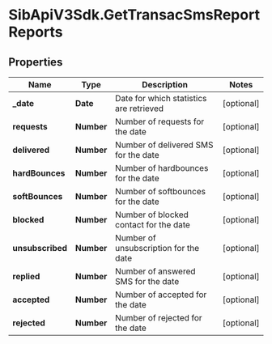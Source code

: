 # SibApiV3Sdk.GetTransacSmsReportReports

## Properties
Name | Type | Description | Notes
------------ | ------------- | ------------- | -------------
**_date** | **Date** | Date for which statistics are retrieved | [optional] 
**requests** | **Number** | Number of requests for the date | [optional] 
**delivered** | **Number** | Number of delivered SMS for the date | [optional] 
**hardBounces** | **Number** | Number of hardbounces for the date | [optional] 
**softBounces** | **Number** | Number of softbounces for the date | [optional] 
**blocked** | **Number** | Number of blocked contact for the date | [optional] 
**unsubscribed** | **Number** | Number of unsubscription for the date | [optional] 
**replied** | **Number** | Number of answered SMS for the date | [optional] 
**accepted** | **Number** | Number of accepted for the date | [optional] 
**rejected** | **Number** | Number of rejected for the date | [optional] 


